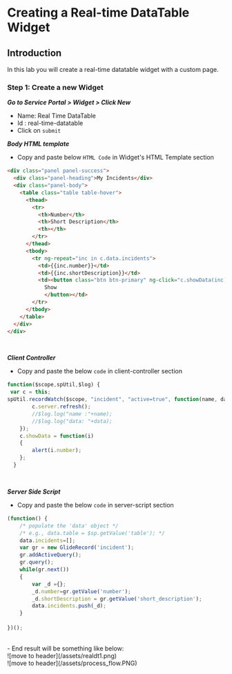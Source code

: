 # Creating a Real-time DataTable Widget
## Introduction
In this lab you will create a real-time datatable widget with a custom page.

### Step 1: Create a new Widget
***Go to Service Portal > Widget > Click New***
- Name: Real Time DataTable
- Id : real-time-datatable
- Click on `submit`

***Body HTML template***
- Copy and paste below `HTML Code` in Widget's HTML Template section
```HTML
<div class="panel panel-success">
  <div class="panel-heading">My Incidents</div>
  <div class="panel-body">
    <table class="table table-hover">
      <thead>
        <tr>
          <th>Number</th>
          <th>Short Description</th>
          <th></th>
        </tr>
      </thead>
      <tbody>
        <tr ng-repeat="inc in c.data.incidents">
          <td>{{inc.number}}</td>
          <td>{{inc.shortDescription}}</td>
          <td><button class="btn btn-primary" ng-click="c.showData(inc)">
            Show
            </button></td>
        </tr>
      </tbody>
    </table>
  </div>
</div>
```
<br/>

***Client Controller***
- Copy and paste the below `code` in client-controller section
```javascript
function($scope,spUtil,$log) {
 var c = this;
spUtil.recordWatch($scope, "incident", "active=true", function(name, data) {
		c.server.refresh();
		//$log.log("name :"+name);
		//$log.log("data: "+data);
	});
	c.showData = function(i)
	{
		alert(i.number);
	};
  }
  ```
  <br/>
  
***Server Side Script***
- Copy and paste the below `code` in server-script section
```javascript
(function() {
	/* populate the 'data' object */
	/* e.g., data.table = $sp.getValue('table'); */
	data.incidents=[];
	var gr = new GlideRecord('incident');
	gr.addActiveQuery();
	gr.query();
	while(gr.next())
	{
		var _d ={};
		_d.number=gr.getValue('number');
		_d.shortDescription = gr.getValue('short_description');
		data.incidents.push(_d);
	}
	
})();
```
<br/>
- End result will be something like below:<br/>
![move to header](/assets/realdt1.png)<br/>
![move to header](/assets/process_flow.PNG)<br/>

